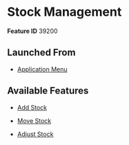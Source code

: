 # Stock Management

**Feature ID** 39200

## Launched From

- [Application Menu](Application%20Menu.md)

## Available Features

- [Add Stock](Add%20Stock.md)

- [Move Stock](Move%20Stock.md)

- [Adjust Stock](Adjust%20Stock.md)



































































